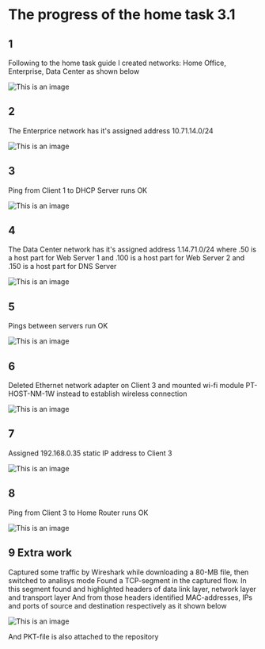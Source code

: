 # The progress of the home task 3.1

 ## 1
Following to the home task guide I created networks: Home Office, Enterprise, Data Center as shown below

![This is an image](https://github.com/Ihor-2022/DevOps_online_Kyiv_2022Q1Q2/blob/master/m3/task3.1/001.png)

 ## 2
The Enterprice network has it's assigned address 10.71.14.0/24

![This is an image](https://github.com/Ihor-2022/DevOps_online_Kyiv_2022Q1Q2/blob/master/m3/task3.1/002.png)

 ## 3
Ping from Client 1 to DHCP Server runs OK

![This is an image](https://github.com/Ihor-2022/DevOps_online_Kyiv_2022Q1Q2/blob/master/m3/task3.1/003.png)

 ## 4
The Data Center network has it's assigned address 1.14.71.0/24 where .50 is a host part for Web Server 1 and .100 is a host part for Web Server 2 and .150 is a host part for DNS Server

![This is an image](https://github.com/Ihor-2022/DevOps_online_Kyiv_2022Q1Q2/blob/master/m3/task3.1/004.png)

 ## 5
Pings between servers run OK

![This is an image](https://github.com/Ihor-2022/DevOps_online_Kyiv_2022Q1Q2/blob/master/m3/task3.1/005.png)

 ## 6
Deleted Ethernet network adapter on Client 3 and mounted wi-fi module PT-HOST-NM-1W instead to establish wireless connection

![This is an image](https://github.com/Ihor-2022/DevOps_online_Kyiv_2022Q1Q2/blob/master/m3/task3.1/006.png)

 ## 7
Assigned 192.168.0.35 static IP address to Client 3

![This is an image](https://github.com/Ihor-2022/DevOps_online_Kyiv_2022Q1Q2/blob/master/m3/task3.1/007.png)

 ## 8
Ping from Client 3 to Home Router runs OK

![This is an image](https://github.com/Ihor-2022/DevOps_online_Kyiv_2022Q1Q2/blob/master/m3/task3.1/008.png)

## 9 Extra work
Captured some traffic by Wireshark while downloading a 80-MB file, then switched to analisys mode
Found a TCP-segment in the captured flow. In this segment found and highlighted headers of data link layer, network layer and transport layer
And from those headers identified MAC-addresses, IPs and ports of source and destination respectively as it shown below

![This is an image](https://github.com/Ihor-2022/DevOps_online_Kyiv_2022Q1Q2/blob/master/m3/task3.1/009.png)

And PKT-file is also attached to the repository